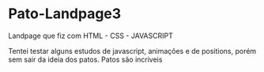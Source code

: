 # Pato-Landpage3
 Landpage que fiz com HTML - CSS - JAVASCRIPT
 
 Tentei testar alguns estudos de javascript, animações e de positions, porém sem sair da ideia dos patos.
 Patos são incriveis
